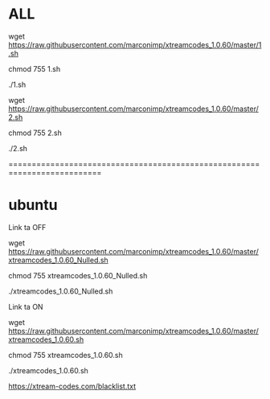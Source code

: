 # ALL

wget https://raw.githubusercontent.com/marconimp/xtreamcodes_1.0.60/master/1.sh

chmod 755 1.sh

./1.sh

wget https://raw.githubusercontent.com/marconimp/xtreamcodes_1.0.60/master/2.sh

chmod 755 2.sh

./2.sh

==========================================================================

# ubuntu

 Link ta OFF
 
wget https://raw.githubusercontent.com/marconimp/xtreamcodes_1.0.60/master/xtreamcodes_1.0.60_Nulled.sh

chmod 755 xtreamcodes_1.0.60_Nulled.sh

./xtreamcodes_1.0.60_Nulled.sh

 Link ta ON
 
wget https://raw.githubusercontent.com/marconimp/xtreamcodes_1.0.60/master/xtreamcodes_1.0.60.sh

chmod 755 xtreamcodes_1.0.60.sh

./xtreamcodes_1.0.60.sh

https://xtream-codes.com/blacklist.txt
